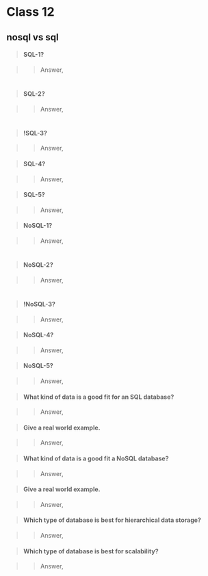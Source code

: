 # **Class 12**  

## **nosql vs sql**  

>#### SQL-1?  

>>Answer,  
>>>#

>#### SQL-2? 

>>Answer,  
>>># 

>#### !SQL-3?  

>>Answer,    
>>

>#### SQL-4?

>>Answer,  
>>>


>#### SQL-5?

>>Answer,  
>>>

>#### NoSQL-1?  

>>Answer,  
>>>#

>#### NoSQL-2? 

>>Answer,  
>>># 

>#### !NoSQL-3?  

>>Answer,    
>>

>#### NoSQL-4?

>>Answer,  
>>>


>#### NoSQL-5?

>>Answer,  
>>>

>#### What kind of data is a good fit for an SQL database?

>>Answer,  
>>>

>#### Give a real world example.

>>Answer,  
>>>

>#### What kind of data is a good fit a NoSQL database?

>>Answer,  
>>>

>#### Give a real world example.

>>Answer,  
>>>

>#### Which type of database is best for hierarchical data storage?

>>Answer,  
>>>

>#### Which type of database is best for scalability?

>>Answer,  
>>>
